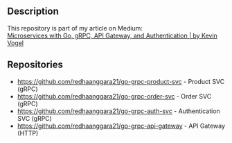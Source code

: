 ## Description

This repository is part of my article on Medium:  
[Microservices with Go, gRPC, API Gateway, and Authentication | by Kevin Vogel](https://levelup.gitconnected.com/microservices-with-go-grpc-api-gateway-and-authentication-part-1-2-393ad9fc9d30)

## Repositories

- https://github.com/redhaanggara21/go-grpc-product-svc - Product SVC (gRPC)
- https://github.com/redhaanggara21/go-grpc-order-svc - Order SVC (gRPC)
- https://github.com/redhaanggara21/go-grpc-auth-svc - Authentication SVC (gRPC)
- https://github.com/redhaanggara21/go-grpc-api-gateway - API Gateway (HTTP)
